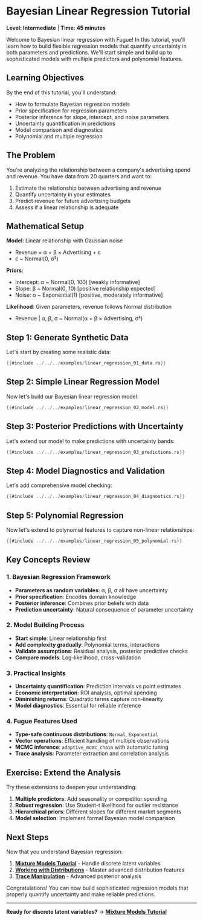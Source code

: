 # Bayesian Linear Regression Tutorial

**Level: Intermediate** | **Time: 45 minutes**

Welcome to Bayesian linear regression with Fugue! In this tutorial, you'll learn how to build flexible regression models that quantify uncertainty in both parameters and predictions. We'll start simple and build up to sophisticated models with multiple predictors and polynomial features.

## Learning Objectives

By the end of this tutorial, you'll understand:

- How to formulate Bayesian regression models
- Prior specification for regression parameters
- Posterior inference for slope, intercept, and noise parameters
- Uncertainty quantification in predictions
- Model comparison and diagnostics
- Polynomial and multiple regression

## The Problem

You're analyzing the relationship between a company's advertising spend and revenue. You have data from 20 quarters and want to:

1. Estimate the relationship between advertising and revenue
2. Quantify uncertainty in your estimates
3. Predict revenue for future advertising budgets
4. Assess if a linear relationship is adequate

## Mathematical Setup

**Model**: Linear relationship with Gaussian noise

- Revenue = α + β × Advertising + ε
- ε ~ Normal(0, σ²)

**Priors**:

- Intercept: α ~ Normal(0, 100) [weakly informative]
- Slope: β ~ Normal(0, 10) [positive relationship expected]
- Noise: σ ~ Exponential(1) [positive, moderately informative]

**Likelihood**: Given parameters, revenue follows Normal distribution

- Revenue | α, β, σ ~ Normal(α + β × Advertising, σ²)

## Step 1: Generate Synthetic Data

Let's start by creating some realistic data:

```rust
{{#include ../../../examples/linear_regression_01_data.rs}}
```

## Step 2: Simple Linear Regression Model

Now let's build our Bayesian linear regression model:

```rust
{{#include ../../../examples/linear_regression_02_model.rs}}
```

## Step 3: Posterior Predictions with Uncertainty

Let's extend our model to make predictions with uncertainty bands:

```rust
{{#include ../../../examples/linear_regression_03_predictions.rs}}
```

## Step 4: Model Diagnostics and Validation

Let's add comprehensive model checking:

```rust
{{#include ../../../examples/linear_regression_04_diagnostics.rs}}
```

## Step 5: Polynomial Regression

Now let's extend to polynomial features to capture non-linear relationships:

```rust
{{#include ../../../examples/linear_regression_05_polynomial.rs}}
```

## Key Concepts Review

### 1. Bayesian Regression Framework

- **Parameters as random variables**: α, β, σ all have uncertainty
- **Prior specification**: Encodes domain knowledge
- **Posterior inference**: Combines prior beliefs with data
- **Prediction uncertainty**: Natural consequence of parameter uncertainty

### 2. Model Building Process

- **Start simple**: Linear relationship first
- **Add complexity gradually**: Polynomial terms, interactions
- **Validate assumptions**: Residual analysis, posterior predictive checks
- **Compare models**: Log-likelihood, cross-validation

### 3. Practical Insights

- **Uncertainty quantification**: Prediction intervals vs point estimates
- **Economic interpretation**: ROI analysis, optimal spending
- **Diminishing returns**: Quadratic terms capture non-linearity
- **Model diagnostics**: Essential for reliable inference

### 4. Fugue Features Used

- **Type-safe continuous distributions**: `Normal`, `Exponential`
- **Vector operations**: Efficient handling of multiple observations
- **MCMC inference**: `adaptive_mcmc_chain` with automatic tuning
- **Trace analysis**: Parameter extraction and correlation analysis

## Exercise: Extend the Analysis

Try these extensions to deepen your understanding:

1. **Multiple predictors**: Add seasonality or competitor spending
2. **Robust regression**: Use Student-t likelihood for outlier resistance
3. **Hierarchical priors**: Different slopes for different market segments
4. **Model selection**: Implement formal Bayesian model comparison

## Next Steps

Now that you understand Bayesian regression:

1. **[Mixture Models Tutorial](mixture-models.md)** - Handle discrete latent variables
2. **[Working with Distributions](../how-to/working-with-distributions.md)** - Master advanced distribution features
3. **[Trace Manipulation](../how-to/trace-manipulation.md)** - Advanced posterior analysis

Congratulations! You can now build sophisticated regression models that properly quantify uncertainty and make reliable predictions.

---

**Ready for discrete latent variables?** → **[Mixture Models Tutorial](mixture-models.md)**
